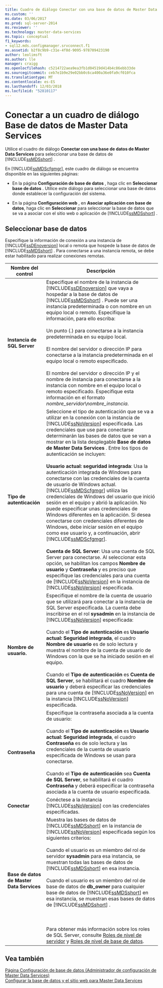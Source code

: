 ```yaml
---
title: Cuadro de diálogo Conectar con una base de datos de Master Data Services | Microsoft Docs
ms.custom: ''
ms.date: 03/06/2017
ms.prod: sql-server-2014
ms.reviewer: ''
ms.technology: master-data-services
ms.topic: conceptual
f1_keywords:
- sql12.mds.configmanager.srvconnect.f1
ms.assetid: b2f8c9b9-c31e-4f0d-9095-978709423190
author: leolimsft
ms.author: lle
manager: craigg
ms.openlocfilehash: c5214722aea9ea3fb1d04519d414b4c86ebb33de
ms.sourcegitcommit: ceb7e1b9e29e02bb0c6ca400a36e0fa9cf010fca
ms.translationtype: MT
ms.contentlocale: es-ES
ms.lasthandoff: 12/03/2018
ms.locfileid: "52810117"
---
```

# <a name="connect-to-a-master-data-services-database-dialog-box"></a>Conectar a un cuadro de diálogo Base de datos de Master Data Services
  Utilice el cuadro de diálogo **Conectar con una base de datos de Master Data Services** para seleccionar una base de datos de [!INCLUDE[ssMDSshort](../includes/ssmdsshort-md.md)] .  
  
 En [!INCLUDE[ssMDScfgmgr](../includes/ssmdscfgmgr-md.md)], este cuadro de diálogo se encuentra disponible en las siguientes páginas:  
  
-   En la página **Configuración de base de datos** , haga clic en **Seleccionar base de datos** . Utilice este diálogo para seleccionar una base de datos donde establecer la configuración del sistema.  
  
-   En la página **Configuración web** , en **Asociar aplicación con base de datos**, haga clic en **Seleccionar** para seleccionar la base de datos que se va a asociar con el sitio web o aplicación de [!INCLUDE[ssMDSshort](../includes/ssmdsshort-md.md)] .  
  
## <a name="select-database"></a>Seleccionar base de datos  
 Especifique la información de conexión a una instancia de [!INCLUDE[ssDEnoversion](../includes/ssdenoversion-md.md)] local o remota que hospede la base de datos de [!INCLUDE[ssMDSshort](../includes/ssmdsshort-md.md)] . Para conectarse a una instancia remota, se debe estar habilitado para realizar conexiones remotas.  
  
|Nombre del control|Descripción|  
|------------------|-----------------|  
|**Instancia de SQL Server**|Especifique el nombre de la instancia de [!INCLUDE[ssDEnoversion](../includes/ssdenoversion-md.md)] que vaya a hospedar a la base de datos de [!INCLUDE[ssMDSshort](../includes/ssmdsshort-md.md)] . Puede ser una instancia predeterminada o con nombre en un equipo local o remoto. Especifique la información, para ello escriba:<br /><br /> Un punto (.) para conectarse a la instancia predeterminada en su equipo local.<br /><br /> El nombre del servidor o dirección IP para conectarse a la instancia predeterminada en el equipo local o remoto especificado.<br /><br /> El nombre del servidor o dirección IP y el nombre de instancia para conectarse a la instancia con nombre en el equipo local o remoto especificado. Especifique esta información en el formato *nombre_servidor*\\*nombre_instancia*.|  
|**Tipo de autenticación**|Seleccione el tipo de autenticación que se va a utilizar en la conexión con la instancia de [!INCLUDE[ssNoVersion](../includes/ssnoversion-md.md)] especificada. Las credenciales que use para conectarse determinarán las bases de datos que se van a mostrar en la lista desplegable **Base de datos de Master Data Services** . Entre los tipos de autenticación se incluyen:<br /><br /> **Usuario actual: seguridad integrada**: Usa la autenticación integrada de Windows para conectarse con las credenciales de la cuenta de usuario de Windows actual. [!INCLUDE[ssMDScfgmgr](../includes/ssmdscfgmgr-md.md)] utiliza las credenciales de Windows del usuario que inició sesión en el equipo y abrió la aplicación. No puede especificar unas credenciales de Windows diferentes en la aplicación. Si desea conectarse con credenciales diferentes de Windows, debe iniciar sesión en el equipo como ese usuario y, a continuación, abrir [!INCLUDE[ssMDScfgmgr](../includes/ssmdscfgmgr-md.md)].<br /><br /> **Cuenta de SQL Server**: Usa una cuenta de SQL Server para conectarse. Al seleccionar esta opción, se habilitan los campos **Nombre de usuario** y **Contraseña** y es preciso que especifique las credenciales para una cuenta de [!INCLUDE[ssNoVersion](../includes/ssnoversion-md.md)] en la instancia de [!INCLUDE[ssNoVersion](../includes/ssnoversion-md.md)] especificada.|  
|**Nombre de usuario.**|Especifique el nombre de la cuenta de usuario que se utilizará para conectar a la instancia de SQL Server especificada. La cuenta debe inscribirse en el rol **sysadmin** en la instancia de [!INCLUDE[ssNoVersion](../includes/ssnoversion-md.md)] especificada:<br /><br /> Cuando el **Tipo de autenticación** es **Usuario actual: Seguridad integrada**, el cuadro **Nombre de usuario** es de solo lectura y muestra el nombre de la cuenta de usuario de Windows con la que se ha iniciado sesión en el equipo.<br /><br /> Cuando el **Tipo de autenticación** es **Cuenta de SQL Server**, se habilitará el cuadro **Nombre de usuario** y deberá especificar las credenciales para una cuenta de [!INCLUDE[ssNoVersion](../includes/ssnoversion-md.md)] en la instancia [!INCLUDE[ssNoVersion](../includes/ssnoversion-md.md)] especificada.|  
|**Contraseña**|Especifique la contraseña asociada a la cuenta de usuario:<br /><br /> Cuando el **Tipo de autenticación** es **Usuario actual: Seguridad integrada**, el cuadro **Contraseña** es de solo lectura y las credenciales de la cuenta de usuario especificada de Windows se usan para conectarse.<br /><br /> Cuando el **Tipo de autenticación** sea **Cuenta de SQL Server**, se habilitará el cuadro **Contraseña** y deberá especificar la contraseña asociada a la cuenta de usuario especificada.|  
|**Conectar**|Conéctese a la instancia [!INCLUDE[ssNoVersion](../includes/ssnoversion-md.md)] con las credenciales especificadas.|  
|**Base de datos de Master Data Services**|Muestra las bases de datos de [!INCLUDE[ssMDSshort](../includes/ssmdsshort-md.md)] en la instancia de [!INCLUDE[ssNoVersion](../includes/ssnoversion-md.md)] especificada según los siguientes criterios:<br /><br /> Cuando el usuario es un miembro del rol de servidor **sysadmin** para esa instancia, se muestran todas las bases de datos de [!INCLUDE[ssMDSshort](../includes/ssmdsshort-md.md)] en esa instancia.<br /><br /> Cuando el usuario es un miembro del rol de base de datos de **db_owner** para cualquier base de datos de [!INCLUDE[ssMDSshort](../includes/ssmdsshort-md.md)] en esa instancia, se muestran esas bases de datos de [!INCLUDE[ssMDSshort](../includes/ssmdsshort-md.md)] .<br /><br /> <br /><br /> Para obtener más información sobre los roles de SQL Server, consulte [Roles de nivel de servidor](../relational-databases/security/authentication-access/server-level-roles.md) y [Roles de nivel de base de datos](../relational-databases/security/authentication-access/database-level-roles.md).|  
  
## <a name="see-also"></a>Vea también  
 [Página Configuración de base de datos &#40;Administrador de configuración de Master Data Services&#41;](../../2014/master-data-services/database-configuration-page-master-data-services-configuration-manager.md)   
 [Configurar la base de datos y el sitio web para Master Data Services](set-up-the-database-and-website-for-master-data-services.md)  
  
  
